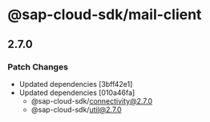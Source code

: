 # @sap-cloud-sdk/mail-client

## 2.7.0

### Patch Changes

- Updated dependencies [3bff42e1]
- Updated dependencies [010a46fa]
  - @sap-cloud-sdk/connectivity@2.7.0
  - @sap-cloud-sdk/util@2.7.0
